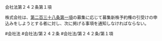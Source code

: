 会社法第２４２条第１項

株式会社は、[第二百三十八条第一項](会社法＿＿＿＿第２３８条第１項)の募集に応じて募集新株予約権の引受けの申込みをしようとする者に対し、次に掲げる事項を通知しなければならない。

#会社法
#会社法/第２４２条
#会社法/第２４２条/第１項

